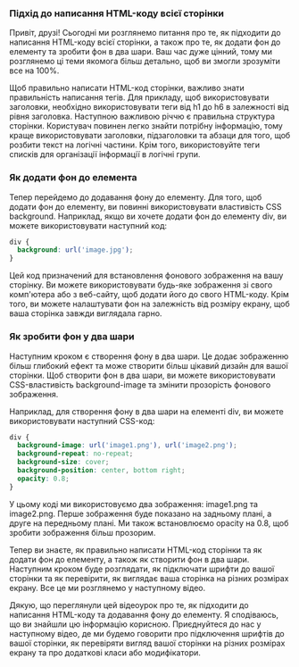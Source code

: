 ### Підхід до написання HTML-коду всієї сторінки

Привіт, друзі! Сьогодні ми розглянемо питання про те, як підходити до написання HTML-коду всієї сторінки, а також про те, як додати фон до елементу та зробити фон в два шари. Ваш час дуже цінний, тому ми розглянемо ці теми якомога більш детально, щоб ви змогли зрозуміти все на 100%.

Щоб правильно написати HTML-код сторінки, важливо знати правильність написання тегів. Для прикладу, щоб використовувати заголовки, необхідно використовувати теги від h1 до h6 в залежності від рівня заголовка. Наступною важливою річчю є правильна структура сторінки. Користувач повинен легко знайти потрібну інформацію, тому краще використовувати заголовки, підзаголовки та абзаци для того, щоб розбити текст на логічні частини. Крім того, використовуйте теги списків для організації інформації в логічні групи.


### Як додати фон до елемента
Тепер перейдемо до додавання фону до елементу. Для того, щоб додати фон до елементу, ви повинні використовувати властивість CSS background. Наприклад, якщо ви хочете додати фон до елементу div, ви можете використовувати наступний код:
```css
div {
  background: url('image.jpg');
}
```
Цей код призначений для встановлення фонового зображення на вашу сторінку. Ви можете використовувати будь-яке зображення зі свого комп'ютера або з веб-сайту, щоб додати його до свого HTML-коду. Крім того, ви можете налаштувати фон на залежність від розміру екрану, щоб ваша сторінка завжди виглядала гарно.
### Як зробити фон у два шари
Наступним кроком є створення фону в два шари. Це додає зображенню більш глибокий ефект та може створити більш цікавий дизайн для вашої сторінки. Щоб створити фон в два шари, ви можете використовувати CSS-властивість background-image та змінити прозорість фонового зображення.

Наприклад, для створення фону в два шари на елементі div, ви можете використовувати наступний CSS-код:

```css
div {
  background-image: url('image1.png'), url('image2.png');
  background-repeat: no-repeat;
  background-size: cover;
  background-position: center, bottom right;
  opacity: 0.8;
}
```

У цьому коді ми використовуємо два зображення: image1.png та image2.png. Перше зображення буде показано на задньому плані, а друге на передньому плані. Ми також встановлюємо opacity на 0.8, щоб зробити зображення більш прозорим.

Тепер ви знаєте, як правильно написати HTML-код сторінки та як додати фон до елементу, а також як створити фон в два шари. Наступним кроком буде розглядати, як підключати шрифти до вашої сторінки та як перевірити, як виглядає ваша сторінка на різних розмірах екрану. Все це ми розглянемо у наступному відео.

Дякую, що переглянули цей відеоурок про те, як підходити до написання HTML-коду та додавання фону до елементу. Я сподіваюсь, що ви знайшли цю інформацію корисною. Приєднуйтеся до нас у наступному відео, де ми будемо говорити про підключення шрифтів до вашої сторінки, як перевіряти вигляд вашої сторінки на різних розмірах екрану та про додаткові класи або модифікатори.
